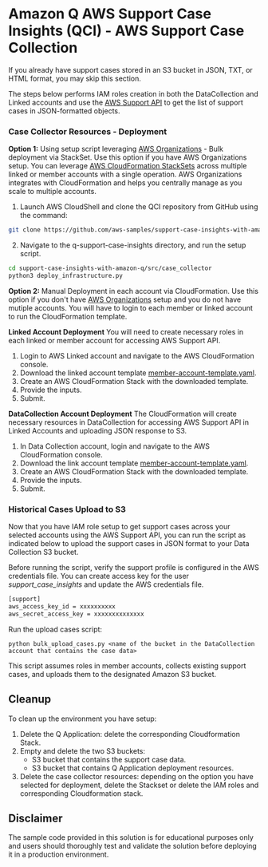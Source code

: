 # Amazon Q AWS Support Case Insights (QCI) - AWS Support Case Collection

If you already have support cases stored in an S3 bucket in JSON, TXT, or HTML format, you may skip this section. 

The steps below performs IAM roles creation in both the DataCollection and Linked accounts and use the [AWS Support API](https://boto3.amazonaws.com/v1/documentation/api/latest/reference/services/support.html) to get the list of support cases in JSON-formatted objects. 

### Case Collector Resources - Deployment
**Option 1:** Using setup script leveraging [AWS Organizations](https://docs.aws.amazon.com/organizations/latest/userguide/orgs_introduction.html) - Bulk deployment via StackSet. Use this option if you have AWS Organizations setup. You can leverage [AWS CloudFormation StackSets](https://docs.aws.amazon.com/AWSCloudFormation/latest/UserGuide/what-is-cfnstacksets.html) across multiple linked or member accounts with a single operation. AWS Organizations integrates with CloudFormation and helps you centrally manage as you scale to multiple accounts. 

1.	Launch AWS CloudShell and clone the QCI repository from GitHub using the command:

```bash
git clone https://github.com/aws-samples/support-case-insights-with-amazon-q.git
```

2.	Navigate to the q-support-case-insights directory, and run the setup script.

```bash
cd support-case-insights-with-amazon-q/src/case_collector
python3 deploy_infrastructure.py
```

**Option 2:** Manual Deployment in each account via CloudFormation.
Use this option if you don't have [AWS Organizations](https://docs.aws.amazon.com/organizations/latest/userguide/orgs_introduction.html) setup and you do not have mutiple accounts. You will have to login to each member or linked account to run the CloudFormation template.

**Linked Account Deployment**
You will need to create necessary roles in each linked or member account for accessing AWS Support API.
1.	Login to AWS Linked account and navigate to the AWS CloudFormation console. 
2.	Download the linked account template [member-account-template.yaml](https://github.com/aws-samples/support-case-insights-with-amazon-q/blob/main/src/case_collector/member_accounts_resources.yaml).
3.	Create an AWS CloudFormation Stack with the downloaded template.
4.	Provide the inputs.
5.	Submit.

**DataCollection Account Deployment**
The CloudFormation will create necessary resources in DataCollection for accessing AWS Support API in Linked Accounts and uploading JSON response to S3.
1.	In Data Collection account, login and navigate to the AWS CloudFormation console. 
2.	Download the link account template [member-account-template.yaml](https://github.com/aws-samples/support-case-insights-with-amazon-q/blob/main/src/case_collector/central_account_resources.yaml).
3.	Create an AWS CloudFormation Stack with the downloaded template.
4.	Provide the inputs.
5.	Submit.


### Historical Cases Upload to S3
Now that you have IAM role setup to get support cases across your selected accounts using the AWS Support API, you can run the script as indicated below to upload the support cases in JSON format to your Data Collection S3 bucket.

Before running the script, verify the support profile is configured in the AWS credentials file. You can create access key for the user *support_case_insights* and update the AWS credentials file. 

```bash
[support]
aws_access_key_id = xxxxxxxxxx
aws_secret_access_key = xxxxxxxxxxxxxx
```

Run the upload cases script:
```
python bulk_upload_cases.py <name of the bucket in the DataCollection account that contains the case data>
```

This script assumes roles in member accounts, collects existing support cases, and uploads them to the designated Amazon S3 bucket. 


## Cleanup
To clean up the environment you have setup:
1. Delete the Q Application: delete the corresponding Cloudformation Stack.
2. Empty and delete the two S3 buckets:
   * S3 bucket that contains the support case data.
   * S3 bucket that contains Q Application deployment resources.
3. Delete the case collector resources: depending on the option you have selected for deployment, delete the Stackset or delete the IAM roles and corresponding Cloudformation stack.

## Disclaimer
The sample code provided in this solution is for educational purposes only and users should thoroughly test and validate the solution before deploying it in a production environment.
